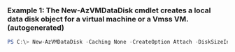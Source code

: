 ### Example 1: The New-AzVMDataDisk cmdlet creates a local data disk object for a virtual machine or a Vmss VM. (autogenerated)
```powershell
PS C:\> New-AzVMDataDisk -Caching None -CreateOption Attach -DiskSizeInGB 10 -Lun 2 -Name AgentPool01 -StorageAccountType Standard_LRS
```

